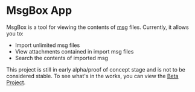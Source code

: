 # MsgBox App

MsgBox is a tool for viewing the contents of [msg](https://fileinfo.com/extension/msg) files. Currently, it allows you to:

* Import unlimited msg files
* View attachments contained in import msg files
* Search the contents of imported msg

This project is still in early alpha/proof of concept stage and is not to be considered stable. To see what's in the works, you can view the [Beta Project](https://github.com/seanwash/msgbox-app/projects/1).
